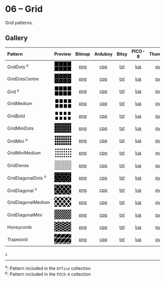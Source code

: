 # 06 – Grid

Grid patterns.

## Gallery

| Pattern | Preview | Bitmap | Arduboy | Bitsy | PICO-8 | Thumby |
| :--- | :---: | :---: | :---: | :---: | :---: | :---: |
| GridDots <sup>o</sup>| <img src="../previews/GridDots.png" width="64" height="32" alt=""> | [png](png/GridDots.png) | [cpp](Grid.h#L12-L23) | [txt](Grid.bitsy.txt#L5-L14) | [lua](grid.p8.lua#L7-L19) | [py](Grid.thumby.py#L5-L16) |
| GridDotsCentre | <img src="../previews/GridDotsCentre.png" width="64" height="32" alt=""> | [png](png/GridDotsCentre.png) | [cpp](Grid.h#L25-L36) | [txt](Grid.bitsy.txt#L16-L25) | [lua](grid.p8.lua#L21-L33) | [py](Grid.thumby.py#L18-L29) |
| Grid <sup>o</sup>| <img src="../previews/Grid.png" width="64" height="32" alt=""> | [png](png/Grid.png) | [cpp](Grid.h#L38-L49) | [txt](Grid.bitsy.txt#L27-L36) | [lua](grid.p8.lua#L35-L47) | [py](Grid.thumby.py#L31-L42) |
| GridMedium | <img src="../previews/GridMedium.png" width="64" height="32" alt=""> | [png](png/GridMedium.png) | [cpp](Grid.h#L51-L62) | [txt](Grid.bitsy.txt#L38-L47) | [lua](grid.p8.lua#L49-L61) | [py](Grid.thumby.py#L44-L55) |
| GridBold | <img src="../previews/GridBold.png" width="64" height="32" alt=""> | [png](png/GridBold.png) | [cpp](Grid.h#L64-L75) | [txt](Grid.bitsy.txt#L49-L58) | [lua](grid.p8.lua#L63-L75) | [py](Grid.thumby.py#L57-L68) |
| GridMiniDots | <img src="../previews/GridMiniDots.png" width="64" height="32" alt=""> | [png](png/GridMiniDots.png) | [cpp](Grid.h#L77-L89) | [txt](Grid.bitsy.txt#L60-L69) | [lua](grid.p8.lua#L77-L90) | [py](Grid.thumby.py#L70-L81) |
| GridMini <sup>o</sup>| <img src="../previews/GridMini.png" width="64" height="32" alt=""> | [png](png/GridMini.png) | [cpp](Grid.h#L91-L103) | [txt](Grid.bitsy.txt#L71-L80) | [lua](grid.p8.lua#L92-L105) | [py](Grid.thumby.py#L83-L94) |
| GridMiniMedium | <img src="../previews/GridMiniMedium.png" width="64" height="32" alt=""> | [png](png/GridMiniMedium.png) | [cpp](Grid.h#L105-L117) | [txt](Grid.bitsy.txt#L82-L91) | [lua](grid.p8.lua#L107-L120) | [py](Grid.thumby.py#L96-L107) |
| GridDense | <img src="../previews/GridDense.png" width="64" height="32" alt=""> | [png](png/GridDense.png) | [cpp](Grid.h#L119-L131) | [txt](Grid.bitsy.txt#L93-L102) | [lua](grid.p8.lua#L122-L135) | [py](Grid.thumby.py#L109-L120) |
| GridDiagonalDots <sup>o</sup>| <img src="../previews/GridDiagonalDots.png" width="64" height="32" alt=""> | [png](png/GridDiagonalDots.png) | [cpp](Grid.h#L133-L144) | [txt](Grid.bitsy.txt#L104-L113) | [lua](grid.p8.lua#L137-L149) | [py](Grid.thumby.py#L122-L133) |
| GridDiagonal <sup>o</sup>| <img src="../previews/GridDiagonal.png" width="64" height="32" alt=""> | [png](png/GridDiagonal.png) | [cpp](Grid.h#L146-L157) | [txt](Grid.bitsy.txt#L115-L124) | [lua](grid.p8.lua#L151-L163) | [py](Grid.thumby.py#L135-L146) |
| GridDiagonalMedium | <img src="../previews/GridDiagonalMedium.png" width="64" height="32" alt=""> | [png](png/GridDiagonalMedium.png) | [cpp](Grid.h#L159-L170) | [txt](Grid.bitsy.txt#L126-L135) | [lua](grid.p8.lua#L165-L177) | [py](Grid.thumby.py#L148-L159) |
| GridDiagonalMini | <img src="../previews/GridDiagonalMini.png" width="64" height="32" alt=""> | [png](png/GridDiagonalMini.png) | [cpp](Grid.h#L172-L184) | [txt](Grid.bitsy.txt#L137-L146) | [lua](grid.p8.lua#L179-L192) | [py](Grid.thumby.py#L161-L172) |
| Honeycomb | <img src="../previews/Honeycomb.png" width="64" height="32" alt=""> | [png](png/Honeycomb.png) | [cpp](Grid.h#L186-L197) | [txt](Grid.bitsy.txt#L148-L157) | [lua](grid.p8.lua#L194-L206) | [py](Grid.thumby.py#L174-L185) |
| Trapezoid | <img src="../previews/Trapezoid.png" width="64" height="32" alt=""> | [png](png/Trapezoid.png) | [cpp](Grid.h#L199-L210) | [txt](Grid.bitsy.txt#L159-L168) | [lua](grid.p8.lua#L208-L220) | [py](Grid.thumby.py#L187-L198) |

[`⤴`](#gallery)

---

<sup>o</sup>: Pattern included in the `Office` collection  
<sup>p</sup>: Pattern included in the `PICO-8` collection 

<br>
